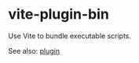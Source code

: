 # vite-plugin-bin

Use Vite to bundle executable scripts.

See also: [plugin](packages/plugin/README.md)

